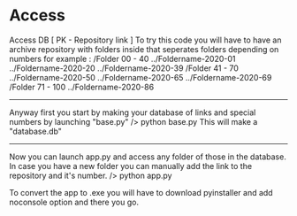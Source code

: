 # Access
Access DB [ PK - Repository link ]
To try this code you will have to have an archive repository with folders 
inside that seperates folders depending on numbers for example : 
/Folder 00 - 40 
  ../Foldername-2020-01
  ../Foldername-2020-20
  ../Foldername-2020-39
/Folder 41 - 70 
  ../Foldername-2020-50
  ../Foldername-2020-65
  ../Foldername-2020-69
/Folder 71 - 100
  ../Foldername-2020-86
***************************************************************************
Anyway first you start by making your database of links and special numbers 
by launching "base.py"
/> python base.py
This will make a "database.db" 
***************************************************************************
Now you can launch app.py and access any folder of those in the database.
In case you have a new folder you can manually add the link to the repository
and it's number.
/> python app.py

To convert the app to .exe you will have to download pyinstaller and add noconsole
option and there you go.

